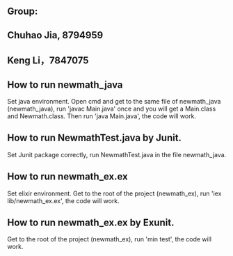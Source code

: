 ## Group:
## Chuhao Jia, 8794959
## Keng Li，7847075


## How to run newmath_java

Set java environment. Open cmd and get to the same file of newmath_java (newmath_java), run 'javac Main.java' once and you will get a Main.class and Newmath.class. Then run 'java Main.java', the code will work.

## How to run NewmathTest.java by Junit.

Set Junit package correctly, run NewmathTest.java in the file newmath_java.

## How to run newmath_ex.ex

Set elixir environment. Get to the root of the project (newmath_ex), run 'iex lib/newmath_ex.ex', the code will work.

## How to run newmath_ex.ex by Exunit.

Get to the root of the project (newmath_ex), run 'min test', the code will work.
